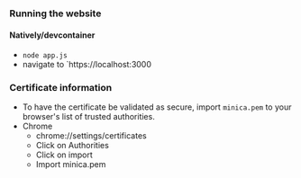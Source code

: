 ### Running the website
#### Natively/devcontainer
- `node app.js`
- navigate to `https://localhost:3000

### Certificate information
- To have the certificate be validated as secure, import `minica.pem` to your browser's list of trusted authorities.
- Chrome
    - chrome://settings/certificates
    - Click on Authorities
    - Click on import
    - Import minica.pem